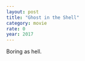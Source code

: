 ```yaml
---
layout: post
title: "Ghost in the Shell"
category: movie
rate: 0
year: 2017
---
```


Boring as hell.